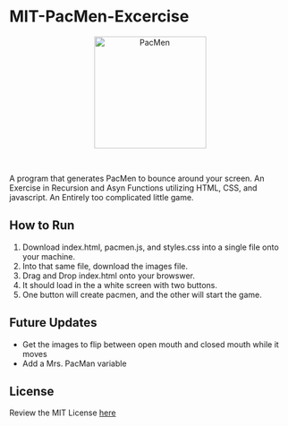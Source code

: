 # MIT-PacMen-Excercise

<p align="center"><img src="https://media.discordapp.net/attachments/903864973229445140/938536660440842302/unknown.png?width=985&height=498" alt="PacMen" width="200"></p> <br>

A program that generates PacMen to bounce around your screen. An Exercise in Recursion and Asyn Functions utilizing HTML, CSS, and javascript. An Entirely too complicated little game.  

## How to Run

1. Download index.html, pacmen.js, and styles.css into a single file onto your machine.
2. Into that same file, download the images file. 
3. Drag and Drop index.html onto your browswer. 
4. It should load in the a white screen with two buttons.
5. One button will create pacmen, and the other will start the game.

## Future Updates
* Get the images to flip between open mouth and closed mouth while it moves
* Add a Mrs. PacMan variable

## License 

Review the MIT License [here](https://github.com/ErMcGimsey/MIT-Eye-Exercise/blob/main/LICENSE)
